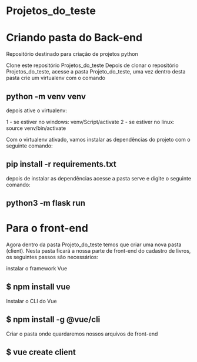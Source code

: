 # Projetos_do_teste

# Criando pasta do Back-end

Repositório destinado para criação de projetos python

 Clone este repositório Projetos_do_teste Depois de clonar o repositório Projetos_do_teste, acesse a pasta Projeto_do_teste, uma vez dentro desta pasta crie um virtualenv com o comando 
 
 ## python -m venv venv
 
 depois ative o virtualenv:

 1 - se estiver no windows: venv/Script/activate
 2 - se estiver no linux: source venv/bin/activate

 Com o virtualenv ativado, vamos instalar as dependências do projeto com o seguinte comando:

## pip install -r requirements.txt

depois de instalar as dependências acesse a pasta serve
e digite o seguinte comando: 

## python3 -m flask run

# Para o front-end
Agora dentro da pasta Projeto_do_teste temos que criar uma nova pasta (client). Nesta pasta ficará a nossa parte de front-end do cadastro de livros, os seguintes passos são necessários:

instalar o framework Vue
## $ npm install vue

Instalar o CLI do Vue
## $ npm install -g @vue/cli

Criar o pasta onde quardaremos nossos arquivos de front-end
## $ vue create client
